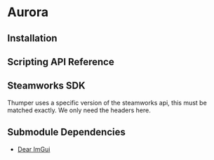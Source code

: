 # Aurora

## Installation

## Scripting API Reference

## Steamworks SDK
Thumper uses a specific version of the steamworks api, this must be matched exactly.
We only need the headers here.

## Submodule Dependencies
* [Dear ImGui](https://github.com/ocornut/imgui/tree/v1.92.0-docking)
